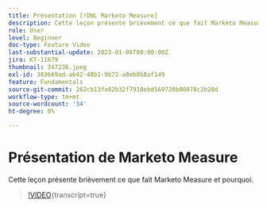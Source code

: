 ```yaml
---
title: Présentation [!DNL Marketo Measure]
description: Cette leçon présente brièvement ce que fait Marketo Measure et pourquoi.
role: User
level: Beginner
doc-type: Feature Video
last-substantial-update: 2023-01-06T00:00:00Z
jira: KT-11679
thumbnail: 347236.jpeg
exl-id: 383669ad-a642-48b1-9b72-a8eb8b8af149
feature: Fundamentals
source-git-commit: 262cb13fa02b32f7918ebd569720b80078c2b28d
workflow-type: tm+mt
source-wordcount: '34'
ht-degree: 0%

---
```


# Présentation de Marketo Measure

Cette leçon présente brièvement ce que fait Marketo Measure et pourquoi.

>[!VIDEO](https://video.tv.adobe.com/v/347236/?learn=on){transcript=true}
